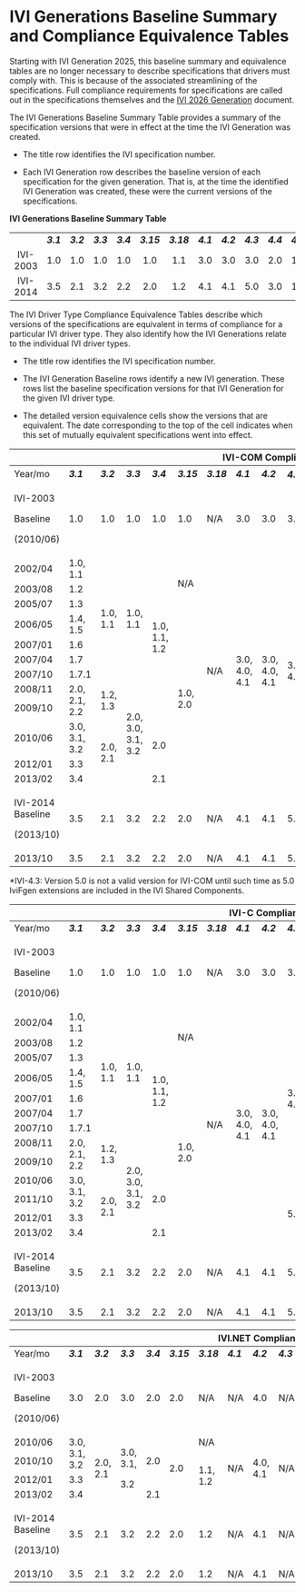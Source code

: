 # IVI Generations Baseline Summary and Compliance Equivalence Tables

Starting with IVI Generation 2025, this baseline summary and equivalence tables are no longer necessary to describe specifications that drivers must comply with.  This is because of the associated streamlining of the specifications.  Full compliance requirements for specifications are called out in the specifications themselves and the [IVI 2026 Generation](./IVI%202026.md) document.

The IVI Generations Baseline Summary Table provides a summary of the specification versions that were in effect at the time the IVI Generation was created.

- The title row identifies the IVI specification number.

- Each IVI Generation row describes the baseline version of each specification for the given generation. That is, at the time the identified IVI Generation was created, these were the current versions of the specifications.

**IVI Generations Baseline Summary Table**

| |  |  |  |  |  |  |  |  |  |  |  |  |  |  |  |  |  |  |  |
|:--:|:--:|:--:|:--:|:--:|:--:|:--:|:--:|:--:|:--:|:--:|:--:|:--:|:--:|:--:|:--:|:--:|:--:|:--:|:--:|
|  | ***3.1*** | ***3.2*** | ***3.3*** | ***3.4*** | ***3.15*** | ***3.18*** | ***4.1*** | ***4.2*** | ***4.3*** | ***4.4*** | ***4.5*** | ***4.6*** | ***4.7*** | ***4.8*** | ***4.10*** | ***4.12*** | ***4.13*** | ***4.14*** | ***4.15*** |
| IVI-2003 | 1.0 | 1.0 | 1.0 | 1.0 | 1.0 | 1.1 | 3.0 | 3.0 | 3.0 | 2.0 | 1.0 | 3.0 | 1.0 | 1.0 | 1.0 | 1.0 | 1.0 | 1.0 | 1.0 |
| IVI-2014 | 3.5 | 2.1 | 3.2 | 2.2 | 2.0 | 1.2 | 4.1 | 4.1 | 5.0 | 3.0 | 1.2 | 4.0 | 2.0 | 2.0 | 2.0 | 2.0 | 2.0 | 2.0 | 2.2 |

The IVI Driver Type Compliance Equivalence Tables describe which versions of the specifications are equivalent in terms of compliance for a particular IVI driver type. They also identify how the IVI Generations relate to the individual IVI driver types.

- The title row identifies the IVI specification number.

- The IVI Generation Baseline rows identify a new IVI generation. These rows list the baseline specification versions for that IVI Generation for the given IVI driver type.

- The detailed version equivalence cells show the versions that are equivalent. The date corresponding to the top of the cell indicates when this set of mutually equivalent specifications went into effect.

<table>
<colgroup>
<col style="width: 7%" />
<col style="width: 4%" />
<col style="width: 4%" />
<col style="width: 4%" />
<col style="width: 4%" />
<col style="width: 4%" />
<col style="width: 4%" />
<col style="width: 4%" />
<col style="width: 4%" />
<col style="width: 4%" />
<col style="width: 4%" />
<col style="width: 4%" />
<col style="width: 4%" />
<col style="width: 4%" />
<col style="width: 4%" />
<col style="width: 4%" />
<col style="width: 4%" />
<col style="width: 4%" />
<col style="width: 4%" />
<col style="width: 4%" />
</colgroup>
<thead>
<tr>
<th colspan="20" style="text-align: center;">IVI-COM Compliance
Equivalents</th>
</tr>
</thead>
<tbody>
<tr>
<td>Year/mo</td>
<td><em><strong>3.1</strong></em></td>
<td><em><strong>3.2</strong></em></td>
<td><em><strong>3.3</strong></em></td>
<td><em><strong>3.4</strong></em></td>
<td><em><strong>3.15</strong></em></td>
<td><em><strong>3.18</strong></em></td>
<td><em><strong>4.1</strong></em></td>
<td><em><strong>4.2</strong></em></td>
<td><em><strong>4.3<sup>*</sup></strong></em></td>
<td><em><strong>4.4</strong></em></td>
<td><em><strong>4.5</strong></em></td>
<td><em><strong>4.6</strong></em></td>
<td><em><strong>4.7</strong></em></td>
<td><em><strong>4.8</strong></em></td>
<td><em><strong>4.10</strong></em></td>
<td><em><strong>4.12</strong></em></td>
<td><em><strong>4.13</strong></em></td>
<td><em><strong>4.14</strong></em></td>
<td><em><strong>4.15</strong></em></td>
</tr>
<tr>
<td><p>IVI-2003</p>
<p>Baseline</p>
<p>(2010/06)</p></td>
<td>1.0</td>
<td>1.0</td>
<td>1.0</td>
<td>1.0</td>
<td>1.0</td>
<td>N/A</td>
<td>3.0</td>
<td>3.0</td>
<td>3.0</td>
<td>2.0</td>
<td>N/A</td>
<td>3.0</td>
<td>1.0</td>
<td>1.0</td>
<td>1.0</td>
<td>N/A</td>
<td>N/A</td>
<td>N/A</td>
<td>N/A</td>
</tr>
<tr>
<td>2002/04</td>
<td>1.0, 1.1</td>
<td rowspan="7">1.0, 1.1</td>
<td rowspan="7">1.0, 1.1</td>
<td rowspan="9">1.0, 1.1, 1.2</td>
<td rowspan="3">N/A</td>
<td rowspan="12">N/A</td>
<td rowspan="12">3.0, 4.0, 4.1</td>
<td rowspan="12">3.0, 4.0, 4.1</td>
<td rowspan="12">3.0, 4.0</td>
<td rowspan="12"><p>2.0,</p>
<p>3.0</p></td>
<td rowspan="9">N/A</td>
<td rowspan="12">3.0, 4.0</td>
<td rowspan="12">1.0, 2.0</td>
<td rowspan="12">1.0, 2.0</td>
<td rowspan="12">1.0, 1.1, 2.0</td>
<td rowspan="8">N/A</td>
<td rowspan="8">N/A</td>
<td rowspan="8">N/A</td>
<td rowspan="8">N/A</td>
</tr>
<tr>
<td>2003/08</td>
<td>1.2</td>
</tr>
<tr>
<td>2005/07</td>
<td>1.3</td>
</tr>
<tr>
<td>2006/05</td>
<td>1.4, 1.5</td>
<td rowspan="9">1.0, 2.0</td>
</tr>
<tr>
<td>2007/01</td>
<td>1.6</td>
</tr>
<tr>
<td>2007/04</td>
<td>1.7</td>
</tr>
<tr>
<td>2007/10</td>
<td>1.7.1</td>
</tr>
<tr>
<td>2008/11</td>
<td rowspan="2">2.0, 2.1, 2.2</td>
<td rowspan="2">1.2, 1.3</td>
<td rowspan="5">2.0, 3.0, 3.1, 3.2</td>
</tr>
<tr>
<td>2009/10</td>
<td rowspan="4">1.0, 2.0</td>
<td rowspan="4">1.0, 2.0</td>
<td rowspan="4">1.0, 2.0</td>
<td rowspan="4">1.0, 2.0, 2.1, 2.2</td>
</tr>
<tr>
<td>2010/06</td>
<td>3.0, 3.1, 3.2</td>
<td rowspan="3">2.0, 2.1</td>
<td rowspan="2">2.0</td>
<td rowspan="3">1.0, 1.1, 1.2</td>
</tr>
<tr>
<td>2012/01</td>
<td>3.3</td>
</tr>
<tr>
<td>2013/02</td>
<td>3.4</td>
<td>2.1</td>
</tr>
<tr>
<td><p>IVI-2014 Baseline</p>
<p>(2013/10)</p></td>
<td>3.5</td>
<td>2.1</td>
<td>3.2</td>
<td>2.2</td>
<td>2.0</td>
<td>N/A</td>
<td>4.1</td>
<td>4.1</td>
<td>5.0</td>
<td>3.0</td>
<td>1.2</td>
<td>4.0</td>
<td>2.0</td>
<td>2.0</td>
<td>2.0</td>
<td>2.0</td>
<td>2.0</td>
<td>2.0</td>
<td>2.2</td>
</tr>
<tr>
<td>2013/10</td>
<td>3.5</td>
<td>2.1</td>
<td>3.2</td>
<td>2.2</td>
<td>2.0</td>
<td>N/A</td>
<td>4.1</td>
<td>4.1</td>
<td>5.0</td>
<td>3.0</td>
<td>1.2</td>
<td>4.0</td>
<td>2.0</td>
<td>2.0</td>
<td>2.0</td>
<td>2.0</td>
<td>2.0</td>
<td>2.0</td>
<td>2.2</td>
</tr>
</tbody>
</table>

*IVI-4.3: Version 5.0 is not a valid version for IVI-COM until such time as 5.0 IviFgen extensions are included in the IVI Shared Components.

<table>
<colgroup>
<col style="width: 7%" />
<col style="width: 4%" />
<col style="width: 4%" />
<col style="width: 4%" />
<col style="width: 4%" />
<col style="width: 4%" />
<col style="width: 4%" />
<col style="width: 4%" />
<col style="width: 4%" />
<col style="width: 4%" />
<col style="width: 4%" />
<col style="width: 4%" />
<col style="width: 4%" />
<col style="width: 4%" />
<col style="width: 4%" />
<col style="width: 4%" />
<col style="width: 4%" />
<col style="width: 4%" />
<col style="width: 4%" />
<col style="width: 4%" />
</colgroup>
<thead>
<tr>
<th colspan="20" style="text-align: center;">IVI-C Compliance Equivalents</th>
</tr>
</thead>
<tbody>
<tr>
<td>Year/mo</td>
<td><em><strong>3.1</strong></em></td>
<td><em><strong>3.2</strong></em></td>
<td><em><strong>3.3</strong></em></td>
<td><em><strong>3.4</strong></em></td>
<td><em><strong>3.15</strong></em></td>
<td><em><strong>3.18</strong></em></td>
<td><em><strong>4.1</strong></em></td>
<td><em><strong>4.2</strong></em></td>
<td><em><strong>4.3</strong></em></td>
<td><em><strong>4.4</strong></em></td>
<td><em><strong>4.5</strong></em></td>
<td><em><strong>4.6</strong></em></td>
<td><em><strong>4.7</strong></em></td>
<td><em><strong>4.8</strong></em></td>
<td><em><strong>4.10</strong></em></td>
<td><em><strong>4.12</strong></em></td>
<td><em><strong>4.13</strong></em></td>
<td><em><strong>4.14</strong></em></td>
<td><em><strong>4.15</strong></em></td>
</tr>
<tr>
<td><p>IVI-2003</p>
<p>Baseline</p>
<p>(2010/06)</p></td>
<td>1.0</td>
<td>1.0</td>
<td>1.0</td>
<td>1.0</td>
<td>1.0</td>
<td>N/A</td>
<td>3.0</td>
<td>3.0</td>
<td>3.0</td>
<td>2.0</td>
<td>N/A</td>
<td>3.0</td>
<td>1.0</td>
<td>1.0</td>
<td>1.0</td>
<td>N/A</td>
<td>N/A</td>
<td>N/A</td>
<td>N/A</td>
</tr>
<tr>
<td>2002/04</td>
<td>1.0, 1.1</td>
<td rowspan="7">1.0, 1.1</td>
<td rowspan="7">1.0, 1.1</td>
<td rowspan="9">1.0, 1.1, 1.2</td>
<td rowspan="3">N/A</td>
<td rowspan="13">N/A</td>
<td rowspan="13">3.0, 4.0, 4.1</td>
<td rowspan="13">3.0, 4.0, 4.1</td>
<td rowspan="10">3.0, 4.0</td>
<td rowspan="13">2.0, 3.0</td>
<td rowspan="9">N/A</td>
<td rowspan="13">3.0, 4.0</td>
<td rowspan="13">1.0, 2.0</td>
<td rowspan="13">1.0, 2.0</td>
<td rowspan="13">1.0, 1.1, 2.0</td>
<td rowspan="8">N/A</td>
<td rowspan="8">N/A</td>
<td rowspan="8">N/A</td>
<td rowspan="8">N/A</td>
</tr>
<tr>
<td>2003/08</td>
<td>1.2</td>
</tr>
<tr>
<td>2005/07</td>
<td>1.3</td>
</tr>
<tr>
<td>2006/05</td>
<td>1.4, 1.5</td>
<td rowspan="10">1.0, 2.0</td>
</tr>
<tr>
<td>2007/01</td>
<td>1.6</td>
</tr>
<tr>
<td>2007/04</td>
<td>1.7</td>
</tr>
<tr>
<td>2007/10</td>
<td>1.7.1</td>
</tr>
<tr>
<td>2008/11</td>
<td rowspan="2">2.0, 2.1, 2.2</td>
<td rowspan="2">1.2, 1.3</td>
<td rowspan="6">2.0, 3.0, 3.1, 3.2</td>
</tr>
<tr>
<td>2009/10</td>
<td rowspan="5">1.0, 2.0</td>
<td rowspan="5">1.0, 2.0</td>
<td rowspan="5">1.0, 2.0</td>
<td rowspan="5">1.0, 2.0, 2.1, 2.2</td>
</tr>
<tr>
<td>2010/06</td>
<td rowspan="2">3.0, 3.1, 3.2</td>
<td rowspan="4">2.0, 2.1</td>
<td rowspan="3">2.0</td>
<td rowspan="4">1.0, 1.1, 1.2</td>
</tr>
<tr>
<td>2011/10</td>
<td rowspan="3">5.0</td>
</tr>
<tr>
<td>2012/01</td>
<td>3.3</td>
</tr>
<tr>
<td>2013/02</td>
<td>3.4</td>
<td>2.1</td>
</tr>
<tr>
<td><p>IVI-2014 Baseline</p>
<p>(2013/10)</p></td>
<td>3.5</td>
<td>2.1</td>
<td>3.2</td>
<td>2.2</td>
<td>2.0</td>
<td>N/A</td>
<td>4.1</td>
<td>4.1</td>
<td>5.0</td>
<td>3.0</td>
<td>1.2</td>
<td>4.0</td>
<td>2.0</td>
<td>2.0</td>
<td>2.0</td>
<td>2.0</td>
<td>2.0</td>
<td>2.0</td>
<td>2.2</td>
</tr>
<tr>
<td>2013/10</td>
<td>3.5</td>
<td>2.1</td>
<td>3.2</td>
<td>2.2</td>
<td>2.0</td>
<td>N/A</td>
<td>4.1</td>
<td>4.1</td>
<td>5.0</td>
<td>3.0</td>
<td>1.2</td>
<td>4.0</td>
<td>2.0</td>
<td>2.0</td>
<td>2.0</td>
<td>2.0</td>
<td>2.0</td>
<td>2.0</td>
<td>2.2</td>
</tr>
</tbody>
</table>

<table style="width:100%;">
<colgroup>
<col style="width: 7%" />
<col style="width: 4%" />
<col style="width: 4%" />
<col style="width: 4%" />
<col style="width: 4%" />
<col style="width: 4%" />
<col style="width: 4%" />
<col style="width: 4%" />
<col style="width: 4%" />
<col style="width: 4%" />
<col style="width: 4%" />
<col style="width: 4%" />
<col style="width: 4%" />
<col style="width: 4%" />
<col style="width: 0%" />
<col style="width: 4%" />
<col style="width: 4%" />
<col style="width: 4%" />
<col style="width: 4%" />
<col style="width: 4%" />
<col style="width: 4%" />
</colgroup>
<thead>
<tr>
<th colspan="21" style="text-align:center;">IVI.NET Compliance
Equivalents</th>
</tr>
</thead>
<tbody>
<tr>
<td>Year/mo</td>
<td><em><strong>3.1</strong></em></td>
<td><em><strong>3.2</strong></em></td>
<td><em><strong>3.3</strong></em></td>
<td><em><strong>3.4</strong></em></td>
<td><em><strong>3.15</strong></em></td>
<td><em><strong>3.18</strong></em></td>
<td><em><strong>4.1</strong></em></td>
<td><em><strong>4.2</strong></em></td>
<td><em><strong>4.3</strong></em></td>
<td><em><strong>4.4</strong></em></td>
<td><em><strong>4.5</strong></em></td>
<td><em><strong>4.6</strong></em></td>
<td colspan="2"><em><strong>4.7</strong></em></td>
<td><em><strong>4.8</strong></em></td>
<td><em><strong>4.10</strong></em></td>
<td><em><strong>4.12</strong></em></td>
<td><em><strong>4.13</strong></em></td>
<td><em><strong>4.14</strong></em></td>
<td><em><strong>4.15</strong></em></td>
</tr>
<tr>
<td><p>IVI-2003</p>
<p>Baseline</p>
<p>(2010/06)</p></td>
<td>3.0</td>
<td>2.0</td>
<td>3.0</td>
<td>2.0</td>
<td>2.0</td>
<td>N/A</td>
<td>N/A</td>
<td>4.0</td>
<td>N/A</td>
<td>3.0</td>
<td>N/A</td>
<td>N/A</td>
<td colspan="2">N/A</td>
<td>N/A</td>
<td>N/A</td>
<td>N/A</td>
<td>N/A</td>
<td>N/A</td>
<td>N/A</td>
</tr>
<tr>
<td>2010/06</td>
<td rowspan="2">3.0, 3.1, 3.2</td>
<td rowspan="4">2.0, 2.1</td>
<td rowspan="4"><p>3.0, 3.1,</p>
<p>3.2</p></td>
<td rowspan="3">2.0</td>
<td rowspan="4">2.0</td>
<td>N/A</td>
<td rowspan="4">N/A</td>
<td rowspan="4">4.0, 4.1</td>
<td rowspan="4">N/A</td>
<td rowspan="4">3.0</td>
<td rowspan="4">N/A</td>
<td rowspan="4">N/A</td>
<td colspan="2" rowspan="4">N/A</td>
<td rowspan="4">N/A</td>
<td rowspan="4">N/A</td>
<td rowspan="4">N/A</td>
<td rowspan="4">N/A</td>
<td rowspan="4">N/A</td>
<td rowspan="4">N/A</td>
</tr>
<tr>
<td>2010/10</td>
<td rowspan="3">1.1, 1.2</td>
</tr>
<tr>
<td>2012/01</td>
<td>3.3</td>
</tr>
<tr>
<td>2013/02</td>
<td>3.4</td>
<td>2.1</td>
</tr>
<tr>
<td><p>IVI-2014 Baseline</p>
<p>(2013/10)</p></td>
<td>3.5</td>
<td>2.1</td>
<td>3.2</td>
<td>2.2</td>
<td>2.0</td>
<td>1.2</td>
<td>N/A</td>
<td>4.1</td>
<td>N/A</td>
<td>3.0</td>
<td>N/A</td>
<td>N/A</td>
<td colspan="2">N/A</td>
<td>N/A</td>
<td>N/A</td>
<td>N/A</td>
<td>N/A</td>
<td>N/A</td>
<td>N/A</td>
</tr>
<tr>
<td>2013/10</td>
<td>3.5</td>
<td>2.1</td>
<td>3.2</td>
<td>2.2</td>
<td>2.0</td>
<td>1.2</td>
<td>N/A</td>
<td>4.1</td>
<td>N/A</td>
<td>3.0</td>
<td>N/A</td>
<td>N/A</td>
<td>N/A</td>
<td colspan="2">N/A</td>
<td>N/A</td>
<td>N/A</td>
<td>N/A</td>
<td>N/A</td>
<td>N/A</td>
</tr>
</tbody>
</table>
